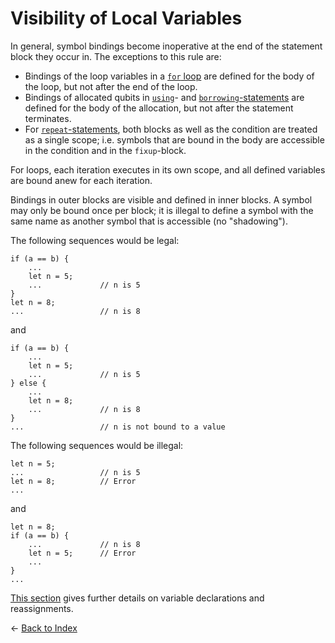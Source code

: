 # Visibility of Local Variables

In general, symbol bindings become inoperative at the end of the statement block they occur in. The exceptions to this rule are:

- Bindings of the loop variables in a [`for` loop](https://github.com/microsoft/qsharp-language/blob/main/Specifications/Language/2_Statements/Iterations.md#iterations) are defined for the body of the loop, but not after the end of the loop.
- Bindings of allocated qubits in [`using`](https://github.com/microsoft/qsharp-language/blob/main/Specifications/Language/2_Statements/QuantumMemoryManagement.md#quantum-memory-management)- and [`borrowing`-statements](https://github.com/microsoft/qsharp-language/blob/main/Specifications/Language/2_Statements/QuantumMemoryManagement.md#quantum-memory-management) are defined for the body of the allocation, but not after the statement terminates.
- For [`repeat`-statements](https://github.com/microsoft/qsharp-language/blob/main/Specifications/Language/2_Statements/ConditionalLoops.md#conditional-loops), both blocks as well as the condition are treated as a single scope; i.e. symbols that are bound in the body are accessible in the condition and in the `fixup`-block.

For loops, each iteration executes in its own scope, and all defined variables are bound anew for each iteration.

Bindings in outer blocks are visible and defined in inner blocks.
A symbol may only be bound once per block; it is illegal to define a symbol with the same name as another symbol that is accessible (no "shadowing").

The following sequences would be legal:

```qsharp
if (a == b) {
    ...
    let n = 5;
    ...             // n is 5
}
let n = 8;
...                 // n is 8
```

and

```qsharp
if (a == b) {
    ...
    let n = 5;
    ...             // n is 5
} else {
    ...
    let n = 8;
    ...             // n is 8
}
...                 // n is not bound to a value
```

The following sequences would be illegal:

```qsharp
let n = 5;
...                 // n is 5
let n = 8;          // Error
...
```

and

```qsharp
let n = 8;
if (a == b) {
    ...             // n is 8
    let n = 5;      // Error
    ...
}
...
```

[This section](https://github.com/microsoft/qsharp-language/blob/main/Specifications/Language/2_Statements/VariableDeclarationsAndReassignments.md#variable-declarations-and-reassignments) gives further details on variable declarations and reassignments. 

← [Back to Index](https://github.com/microsoft/qsharp-language/tree/main/Specifications/Language#index)